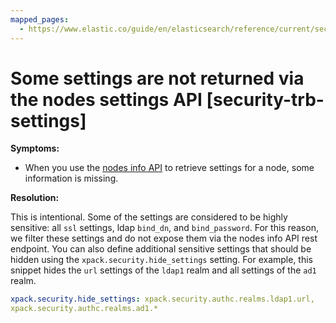 ```yaml
---
mapped_pages:
  - https://www.elastic.co/guide/en/elasticsearch/reference/current/security-trb-settings.html
---
```


# Some settings are not returned via the nodes settings API [security-trb-settings]

**Symptoms:**

* When you use the [nodes info API](https://www.elastic.co/guide/en/elasticsearch/reference/current/cluster-nodes-info.html) to retrieve settings for a node, some information is missing.

**Resolution:**

This is intentional. Some of the settings are considered to be highly sensitive: all `ssl` settings, ldap `bind_dn`, and `bind_password`. For this reason, we filter these settings and do not expose them via the nodes info API rest endpoint. You can also define additional sensitive settings that should be hidden using the `xpack.security.hide_settings` setting. For example, this snippet hides the `url` settings of the `ldap1` realm and all settings of the `ad1` realm.

```yaml
xpack.security.hide_settings: xpack.security.authc.realms.ldap1.url,
xpack.security.authc.realms.ad1.*
```

